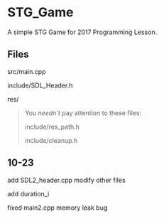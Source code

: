 # STG_Game
A simple STG Game for 2017 Programming Lesson.

## Files
src/main.cpp

include/SDL_Header.h

res/

> You *needn't* pay attention to these files:
>
> include/res_path.h
>
> include/cleanup.h

## 10-23

add SDL2_header.cpp
modify other files

add duration_i

fixed main2.cpp memory leak bug

